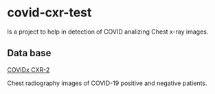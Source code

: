 # covid-cxr-test

Is a project to help in detection of COVID analizing Chest x-ray images.


## Data base

[COVIDx CXR-2](https://www.kaggle.com/andyczhao/covidx-cxr2?select=train)

Chest radiography images of COVID-19 positive and negative patients.
